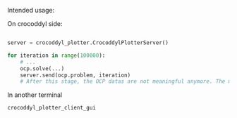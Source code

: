 Intended usage:

On crocoddyl side:
```python

server = crocoddyl_plotter.CrocoddylPlotterServer()

for iteration in range(100000):
	# ...
	ocp.solve(...)
	server.send(ocp.problem, iteration)
	# After this stage, the OCP datas are not meaningful anymore. The matrices have been swapped and will be sent in another thread.
```

In another terminal
```
crocoddyl_plotter_client_gui
```
